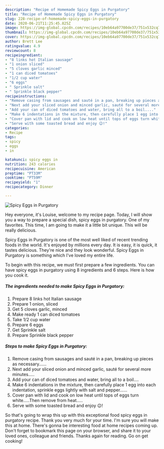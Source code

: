 ```yaml
---
description: "Recipe of Homemade Spicy Eggs in Purgatory"
title: "Recipe of Homemade Spicy Eggs in Purgatory"
slug: 228-recipe-of-homemade-spicy-eggs-in-purgatory
date: 2020-06-21T11:25:45.825Z
image: https://img-global.cpcdn.com/recipes/10eb64a97700de37/751x532cq70/spicy-eggs-in-purgatory-recipe-main-photo.jpg
thumbnail: https://img-global.cpcdn.com/recipes/10eb64a97700de37/751x532cq70/spicy-eggs-in-purgatory-recipe-main-photo.jpg
cover: https://img-global.cpcdn.com/recipes/10eb64a97700de37/751x532cq70/spicy-eggs-in-purgatory-recipe-main-photo.jpg
author: Brett Lee
ratingvalue: 4.9
reviewcount: 8
recipeingredient:
- "8 links hot Italian sausage"
- "1 onion sliced"
- "5 cloves garlic minced"
- "1 can diced tomatoes"
- "1/2 cup water"
- "6 eggs"
- " Sprinkle salt"
- " Sprinkle black pepper"
recipeinstructions:
- "Remove casing from sausages and sauté in a pan, breaking up pieces as necessary......"
- "Next add your sliced onion and minced garlic, sauté for several more minutes....."
- "Add your can of diced tomatoes and water, bring all to a boil...."
- "Make 6 indentations in the mixture, then carefully place 1 egg into each indentation, sprinkle eggs lightly with salt and pepper......"
- "Cover pan with lid and cook on low heat until tops of eggs turn white.....Then remove from heat....."
- "Serve with some toasted bread and enjoy 😉!"
categories:
- Recipe
tags:
- spicy
- eggs
- in

katakunci: spicy eggs in 
nutrition: 243 calories
recipecuisine: American
preptime: "PT33M"
cooktime: "PT59M"
recipeyield: "1"
recipecategory: Dinner

---
```



![Spicy Eggs in Purgatory](https://img-global.cpcdn.com/recipes/10eb64a97700de37/751x532cq70/spicy-eggs-in-purgatory-recipe-main-photo.jpg)

Hey everyone, it's Louise, welcome to my recipe page. Today, I will show you a way to prepare a special dish, spicy eggs in purgatory. One of my favorites. This time, I am going to make it a little bit unique. This will be really delicious.

Spicy Eggs in Purgatory is one of the most well liked of recent trending foods in the world. It's enjoyed by millions every day. It is easy, it is quick, it tastes delicious. They're nice and they look wonderful. Spicy Eggs in Purgatory is something which I've loved my entire life.




To begin with this recipe, we must first prepare a few ingredients. You can have spicy eggs in purgatory using 8 ingredients and 6 steps. Here is how you cook it.

<!--inarticleads1-->

##### The ingredients needed to make Spicy Eggs in Purgatory:

1. Prepare 8 links hot Italian sausage
1. Prepare 1 onion, sliced
1. Get 5 cloves garlic, minced
1. Make ready 1 can diced tomatoes
1. Take 1/2 cup water
1. Prepare 6 eggs
1. Get  Sprinkle salt
1. Prepare  Sprinkle black pepper




<!--inarticleads2-->

##### Steps to make Spicy Eggs in Purgatory:

1. Remove casing from sausages and sauté in a pan, breaking up pieces as necessary......
1. Next add your sliced onion and minced garlic, sauté for several more minutes.....
1. Add your can of diced tomatoes and water, bring all to a boil....
1. Make 6 indentations in the mixture, then carefully place 1 egg into each indentation, sprinkle eggs lightly with salt and pepper......
1. Cover pan with lid and cook on low heat until tops of eggs turn white.....Then remove from heat.....
1. Serve with some toasted bread and enjoy 😉!




So that's going to wrap this up with this exceptional food spicy eggs in purgatory recipe. Thank you very much for your time. I'm sure you will make this at home. There's gonna be interesting food at home recipes coming up. Don't forget to bookmark this page on your browser, and share it to your loved ones, colleague and friends. Thanks again for reading. Go on get cooking!
